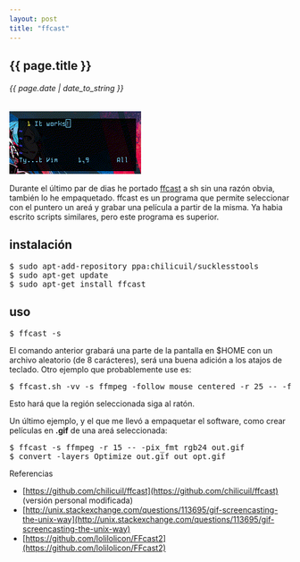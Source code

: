 ```yaml
---
layout: post
title: "ffcast"
---
```


## {{ page.title }}
###### {{ page.date | date_to_string }}

**[![](/assets/img/ffcast.gif)](/assets/img/ffcast.gif)**

Durante el último par de dias he portado [ffcast](https://github.com/lolilolicon/FFcast2) a sh sin una razón obvia, también lo he empaquetado.  ffcast es un programa que permite seleccionar con el puntero un areá y grabar una película a partir de la misma. Ya habia escrito scripts similares, pero este programa es superior.

## instalación

<pre class="sh_sh">
$ sudo apt-add-repository ppa:chilicuil/sucklesstools
$ sudo apt-get update
$ sudo apt-get install ffcast
</pre>

## uso

<pre class="sh_sh">
$ ffcast -s
</pre>

El comando anterior grabará una parte de la pantalla en $HOME con un archivo aleatorio (de 8 carácteres), será una buena adición a los atajos de teclado. Otro ejemplo que probablemente use es:

<pre class="sh_sh">
$ ffcast.sh -vv -s ffmpeg -follow_mouse centered -r 25 -- -f alsa -i hw:0 -vcodec libx264 cast.mkv
</pre>

Esto hará que la región seleccionada siga al ratón.

Un último ejemplo, y el que me llevó a empaquetar el software, como crear películas en **.gif** de una areá seleccionada:

<pre class="sh_sh">
$ ffcast -s ffmpeg -r 15 -- -pix_fmt rgb24 out.gif 
$ convert -layers Optimize out.gif out_opt.gif
</pre>

Referencias

- [https://github.com/chilicuil/ffcast](https://github.com/chilicuil/ffcast) (versión personal modificada)
- [http://unix.stackexchange.com/questions/113695/gif-screencasting-the-unix-way](http://unix.stackexchange.com/questions/113695/gif-screencasting-the-unix-way)
- [https://github.com/lolilolicon/FFcast2](https://github.com/lolilolicon/FFcast2)
